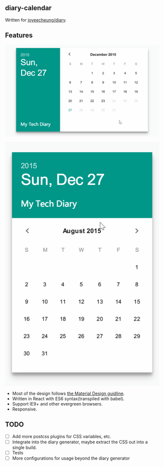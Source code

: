 ## diary-calendar

Written for [joyeecheung/diary](https://github.com/joyeecheung/diary).

## Features

![screenshot1](doc/screenshot1.gif)

![screenshot2](doc/screenshot2.gif)

* Most of the design follows [the Material Design guidline](https://www.google.com/design/spec/components/pickers.html#pickers-date-pickers).
* Written in React with ES6 syntax(transpiled with babel).
* Support IE9+ and other evergreen browsers.
* Responsive.

## TODO

- [ ] Add more postcss plugins for CSS variables, etc.
- [ ] Integrate into the diary generator, maybe extract the CSS out into a single build.
- [ ] Tests
- [ ] More configurations for usage beyond the diary generator
